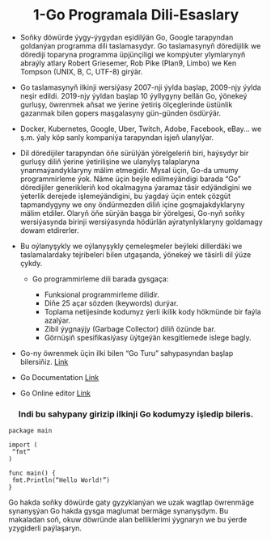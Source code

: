 # <div align="center"> 1-Go Programala Dili-Esaslary</div>

- Soňky döwürde ýygy-ýygydan eşidilýän Go, Google tarapyndan goldanýan programma dili taslamasydyr.
Go taslamasynyň döredijilik we dörediji toparyna programma üpjünçiligi we kompýuter ylymlarynyň abraýly atlary Robert Griesemer, Rob Pike (Plan9, Limbo) we Ken Tompson (UNIX, B, C, UTF-8) girýär.

- Go taslamasynyň ilkinji wersiýasy 2007-nji ýylda başlap, 2009-njy ýylda neşir edildi. 2019-njy ýyldan başlap 10 ýyllygyny bellän Go, ýönekeý gurluşy, öwrenmek aňsat we ýerine ýetiriş ölçeglerinde üstünlik gazanmak bilen gopers maşgalasyny gün-günden ösdürýär.

- Docker, Kubernetes, Google, Uber, Twitch, Adobe, Facebook, eBay… we ş.m. ýaly köp sanly kompaniýa tarapyndan işjeň ulanylýar.

- Dil döredijiler tarapyndan öňe sürülýän ýörelgeleriň biri, haýsydyr bir gurluşy diliň ýerine ýetirilişine we ulanylyş talaplaryna ynanmaýandyklaryny mälim etmegidir. Mysal üçin, Go-da umumy programmirleme ýok. Näme üçin beýle edilmeýändigi barada “Go” döredijiler generikleriň kod okalmagyna ýaramaz täsir edýändigini we ýeterlik derejede işlemeýändigini, bu ýagdaý üçin entek çözgüt tapmandygyny we ony öndürmezden diliň içine goşmajakdyklaryny mälim etdiler. Olaryň öňe sürýän başga bir ýörelgesi, Go-nyň soňky wersiýasynda birinji wersiýasynda hödürlän aýratynlyklaryny goldamagy dowam etdirerler.

- Bu oýlanyşykly we oýlanyşykly çemeleşmeler beýleki dillerdäki we taslamalardaky tejribeleri bilen utgaşanda, ýönekeý we täsirli dil ýüze çykdy.

  - Go programmirleme dili barada gysgaça:
  
    - Funksional programmirleme dilidir. 
    - Diňe 25 açar sözden (keywords) durýar.
    - Toplama netijesinde kodumyz ýerli ikilik kody hökmünde bir faýla azalýar.
    - Zibil ýygnaýjy (Garbage Collector) diliň özünde bar.
    - Görnüşiň spesifikasiýasy üýtgeýän kesgitlemede islege bagly.
  
 - Go-ny öwrenmek üçin ilki bilen “Go Turu” sahypasyndan başlap bilersiňiz. [Link](https://go.dev/tour/welcome/1)
 

 - Go Documentation [Link](https://go.dev/doc/)
 - Go Online editor [Link](https://go.dev/play/)

### <div align="center">Indi bu sahypany girizip ilkinji Go kodumyzy işledip bileris.</div>
```
package main

import (
 “fmt”
)

func main() {
 fmt.Println(“Hello World!”)
}
```

Go hakda soňky döwürde gaty gyzyklanýan we uzak wagtlap öwrenmäge synanyşýan Go hakda gysga maglumat bermäge synanyşdym. Bu makaladan soň, okuw döwründe alan belliklerimi ýygnaryn we bu ýerde yzygiderli paýlaşaryn.
